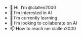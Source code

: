 - 👋 Hi, I’m @clallen2000
- 👀 I’m interested in AI
- 🌱 I’m currently learning
- 💞️ I’m looking to collaborate on AI
- 📫 How to reach me clallen2000

<!---
clallen2000/clallen2000 is a ✨ special ✨ repository because its `README.md` (this file) appears on your GitHub profile.
You can click the Preview link to take a look at your changes.
--->

